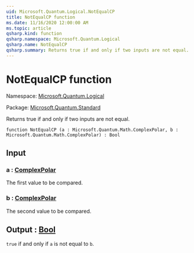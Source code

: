 ```yaml
---
uid: Microsoft.Quantum.Logical.NotEqualCP
title: NotEqualCP function
ms.date: 11/16/2020 12:00:00 AM
ms.topic: article
qsharp.kind: function
qsharp.namespace: Microsoft.Quantum.Logical
qsharp.name: NotEqualCP
qsharp.summary: Returns true if and only if two inputs are not equal.
---
```


# NotEqualCP function

Namespace: [Microsoft.Quantum.Logical](xref:Microsoft.Quantum.Logical)

Package: [Microsoft.Quantum.Standard](https://nuget.org/packages/Microsoft.Quantum.Standard)


Returns true if and only if two inputs are not equal.

```qsharp
function NotEqualCP (a : Microsoft.Quantum.Math.ComplexPolar, b : Microsoft.Quantum.Math.ComplexPolar) : Bool
```


## Input

### a : [ComplexPolar](xref:Microsoft.Quantum.Math.ComplexPolar)

The first value to be compared.


### b : [ComplexPolar](xref:Microsoft.Quantum.Math.ComplexPolar)

The second value to be compared.



## Output : [Bool](xref:microsoft.quantum.lang-ref.bool)

`true` if and only if `a` is not equal to `b`.